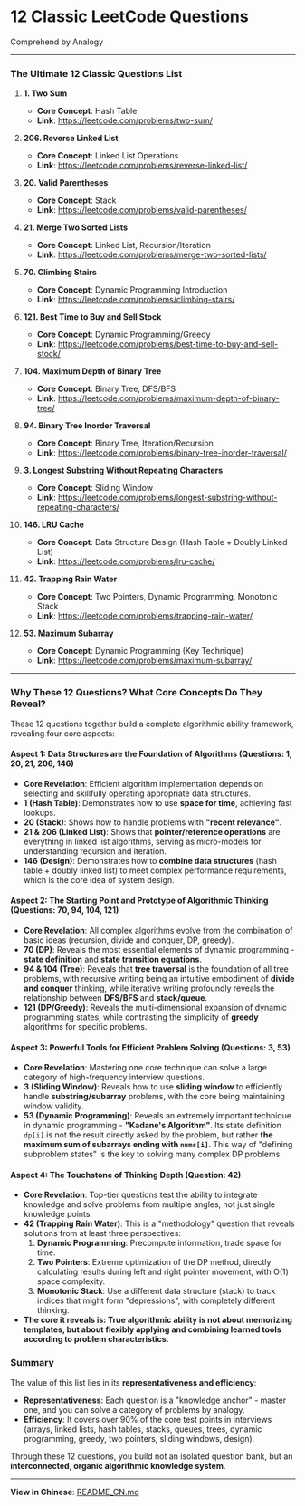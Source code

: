 # 12 Classic LeetCode Questions

Comprehend by Analogy

---

### **The Ultimate 12 Classic Questions List**

1.  **1. Two Sum**

    - **Core Concept**: Hash Table
    - **Link**: https://leetcode.com/problems/two-sum/

2.  **206. Reverse Linked List**

    - **Core Concept**: Linked List Operations
    - **Link**: https://leetcode.com/problems/reverse-linked-list/

3.  **20. Valid Parentheses**

    - **Core Concept**: Stack
    - **Link**: https://leetcode.com/problems/valid-parentheses/

4.  **21. Merge Two Sorted Lists**

    - **Core Concept**: Linked List, Recursion/Iteration
    - **Link**: https://leetcode.com/problems/merge-two-sorted-lists/

5.  **70. Climbing Stairs**

    - **Core Concept**: Dynamic Programming Introduction
    - **Link**: https://leetcode.com/problems/climbing-stairs/

6.  **121. Best Time to Buy and Sell Stock**

    - **Core Concept**: Dynamic Programming/Greedy
    - **Link**: https://leetcode.com/problems/best-time-to-buy-and-sell-stock/

7.  **104. Maximum Depth of Binary Tree**

    - **Core Concept**: Binary Tree, DFS/BFS
    - **Link**: https://leetcode.com/problems/maximum-depth-of-binary-tree/

8.  **94. Binary Tree Inorder Traversal**

    - **Core Concept**: Binary Tree, Iteration/Recursion
    - **Link**: https://leetcode.com/problems/binary-tree-inorder-traversal/

9.  **3. Longest Substring Without Repeating Characters**

    - **Core Concept**: Sliding Window
    - **Link**: https://leetcode.com/problems/longest-substring-without-repeating-characters/

10. **146. LRU Cache**

    - **Core Concept**: Data Structure Design (Hash Table + Doubly Linked List)
    - **Link**: https://leetcode.com/problems/lru-cache/

11. **42. Trapping Rain Water**

    - **Core Concept**: Two Pointers, Dynamic Programming, Monotonic Stack
    - **Link**: https://leetcode.com/problems/trapping-rain-water/

12. **53. Maximum Subarray**
    - **Core Concept**: Dynamic Programming (Key Technique)
    - **Link**: https://leetcode.com/problems/maximum-subarray/

---

### **Why These 12 Questions? What Core Concepts Do They Reveal?**

These 12 questions together build a complete algorithmic ability framework, revealing four core aspects:

#### **Aspect 1: Data Structures are the Foundation of Algorithms (Questions: 1, 20, 21, 206, 146)**

- **Core Revelation**: Efficient algorithm implementation depends on selecting and skillfully operating appropriate data structures.
- **1 (Hash Table)**: Demonstrates how to use **space for time**, achieving fast lookups.
- **20 (Stack)**: Shows how to handle problems with **"recent relevance"**.
- **21 & 206 (Linked List)**: Shows that **pointer/reference operations** are everything in linked list algorithms, serving as micro-models for understanding recursion and iteration.
- **146 (Design)**: Demonstrates how to **combine data structures** (hash table + doubly linked list) to meet complex performance requirements, which is the core idea of system design.

#### **Aspect 2: The Starting Point and Prototype of Algorithmic Thinking (Questions: 70, 94, 104, 121)**

- **Core Revelation**: All complex algorithms evolve from the combination of basic ideas (recursion, divide and conquer, DP, greedy).
- **70 (DP)**: Reveals the most essential elements of dynamic programming - **state definition** and **state transition equations**.
- **94 & 104 (Tree)**: Reveals that **tree traversal** is the foundation of all tree problems, with recursive writing being an intuitive embodiment of **divide and conquer** thinking, while iterative writing profoundly reveals the relationship between **DFS/BFS** and **stack/queue**.
- **121 (DP/Greedy)**: Reveals the multi-dimensional expansion of dynamic programming states, while contrasting the simplicity of **greedy** algorithms for specific problems.

#### **Aspect 3: Powerful Tools for Efficient Problem Solving (Questions: 3, 53)**

- **Core Revelation**: Mastering one core technique can solve a large category of high-frequency interview questions.
- **3 (Sliding Window)**: Reveals how to use **sliding window** to efficiently handle **substring/subarray** problems, with the core being maintaining window validity.
- **53 (Dynamic Programming)**: Reveals an extremely important technique in dynamic programming - **"Kadane's Algorithm"**. Its state definition `dp[i]` is not the result directly asked by the problem, but rather **the maximum sum of subarrays ending with `nums[i]`**. This way of "defining subproblem states" is the key to solving many complex DP problems.

#### **Aspect 4: The Touchstone of Thinking Depth (Question: 42)**

- **Core Revelation**: Top-tier questions test the ability to integrate knowledge and solve problems from multiple angles, not just single knowledge points.
- **42 (Trapping Rain Water)**: This is a "methodology" question that reveals solutions from at least three perspectives:
  1.  **Dynamic Programming**: Precompute information, trade space for time.
  2.  **Two Pointers**: Extreme optimization of the DP method, directly calculating results during left and right pointer movement, with O(1) space complexity.
  3.  **Monotonic Stack**: Use a different data structure (stack) to track indices that might form "depressions", with completely different thinking.
- **The core it reveals is: True algorithmic ability is not about memorizing templates, but about flexibly applying and combining learned tools according to problem characteristics.**

### **Summary**

The value of this list lies in its **representativeness and efficiency**:

- **Representativeness**: Each question is a "knowledge anchor" - master one, and you can solve a category of problems by analogy.
- **Efficiency**: It covers over 90% of the core test points in interviews (arrays, linked lists, hash tables, stacks, queues, trees, dynamic programming, greedy, two pointers, sliding windows, design).

Through these 12 questions, you build not an isolated question bank, but an **interconnected, organic algorithmic knowledge system**.

---

**View in Chinese**: [README_CN.md](README_CN.md)